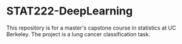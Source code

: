 # STAT222-DeepLearning
This repository is for a master's capstone course in statistics at UC Berkeley. The project is a lung cancer classification task. 
